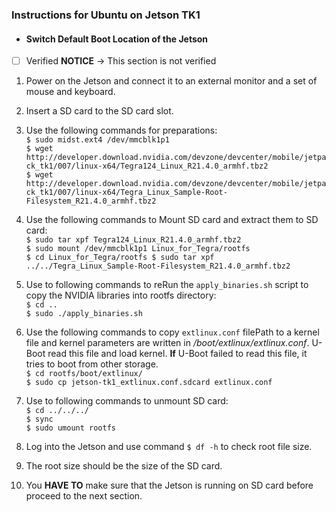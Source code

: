 ### Instructions for Ubuntu on Jetson TK1

- #### Switch Default Boot Location of the Jetson
- [ ] Verified  **NOTICE** -> This section is not verified

1. Power on the Jetson and connect it to an external monitor and a set of mouse and keyboard.

2. Insert a SD card to the SD card slot.

3. Use the following commands for preparations: <br />
  `$ sudo midst.ext4 /dev/mmcblk1p1` <br />
  `$ wget http://developer.download.nvidia.com/devzone/devcenter/mobile/jetpack_tk1/007/linux-x64/Tegra124_Linux_R21.4.0_armhf.tbz2` <br />
  `$ wget http://developer.download.nvidia.com/devzone/devcenter/mobile/jetpack_tk1/007/linux-x64/Tegra_Linux_Sample-Root-Filesystem_R21.4.0_armhf.tbz2`
  
4. Use the following commands to Mount SD card and extract them to SD card: <br />
  `$ sudo tar xpf Tegra124_Linux_R21.4.0_armhf.tbz2` <br />
  `$ sudo mount /dev/mmcblk1p1 Linux_for_Tegra/rootfs` <br />
  `$ cd Linux_for_Tegra/rootfs $ sudo tar xpf ../../Tegra_Linux_Sample-Root-Filesystem_R21.4.0_armhf.tbz2` <br />
  
5. Use to following commands to reRun the `apply_binaries.sh` script to copy the NVIDIA libraries into rootfs directory: <br />
  `$ cd ..` <br />
  `$ sudo ./apply_binaries.sh`

6. Use the following commands to copy `extlinux.conf` filePath to a kernel file and kernel parameters are written in _/boot/extlinux/extlinux.conf_. U-Boot read this file and load kernel. **If** U-Boot failed to read this file, it tries to boot from other storage. <br />
  `$ cd rootfs/boot/extlinux/` <br />
  `$ sudo cp jetson-tk1_extlinux.conf.sdcard extlinux.conf`
  
7. Use to following commands to unmount SD card: <br />
  `$ cd ../../../` <br />
  `$ sync` <br />
  `$ sudo umount rootfs`

8. Log into the Jetson and use command `$ df -h` to check root file size.

9. The root size should be the size of the SD card.

10. You **HAVE TO** make sure that the Jetson is running on SD card before proceed to the next section.
